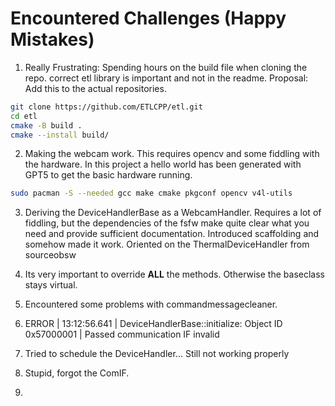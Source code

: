 # Encountered Challenges (Happy Mistakes)

1. Really Frustrating:
Spending hours on the build file when cloning the repo. correct etl library is important and not in the readme.
Proposal: Add this to the actual repositories.
```bash
git clone https://github.com/ETLCPP/etl.git
cd etl
cmake -B build .
cmake --install build/
```

2. Making the webcam work. This requires opencv and some fiddling with the hardware. In this project a hello world has been generated with GPT5 to get the basic hardware running.
```bash
sudo pacman -S --needed gcc make cmake pkgconf opencv v4l-utils
```

3. Deriving the DeviceHandlerBase as a WebcamHandler. Requires a lot of fiddling, but the dependencies of the fsfw make quite clear what you need and provide sufficient documentation.
Introduced scaffolding and somehow made it work. Oriented on the ThermalDeviceHandler from sourceobsw

4. Its very important to override **ALL** the methods. Otherwise the baseclass stays virtual.
5. Encountered some problems with commandmessagecleaner. 
6. ERROR | 13:12:56.641 | DeviceHandlerBase::initialize: Object ID 0x57000001 | Passed communication IF invalid
7. Tried to schedule the DeviceHandler... Still not working properly
8. Stupid, forgot the ComIF.
9. 